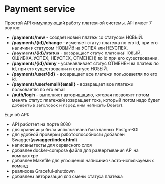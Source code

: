 # Payment service
Простой API симулирующий работу платежной системы.
API имеет 7 роутов:
- **/payments/new** - создает новый платеж со статусом НОВЫЙ.
- **/payments/{id}/change** - изменяет статус платежа по его id, при его наличии и статусом НОВЫЙб на УСПЕХ или НЕУСПЕХ.
- **/payments/{id}/status** - возвращает статус платежа(НОВЫЙ, ОШИБКА, УСПЕХ, НЕУСПЕХ, ОТМЕНЕН) по id при его сузествовании.
- **/payments/{id}/deny** - устанавливает статус ОТМЕНЕН на платеж по id, при его существовании и статусе НОВЫЙ.
- **/payments/user/{id}** - возвращает все платежи пользоваетля по его id.
- **/payments/user/email/{email}** - возвращает все платежи польоваетля по его email.
- **/auth/login** - выполняет авторищацию, которая позволяет потом менять статус платежей(возвращает токе, который потом надо будет добавить в заголовок и перед ним написать Bearer).

Еще об API:
- API работает на порте 8080
- для хранилища была использована база данных PostgreSQL
- для удобной проверки работоспособности добавлен Swagger(**/swagger/index.html**)
- написаны тесты для сервисного слоя
- добавлен docker-compose файля для развертывания API на компьютере
- добавлен Makefile для упрощения написания часто-используемых команд
- реализова Graceful-shutdown
- добавлена авторизация для смены статуса платежа
